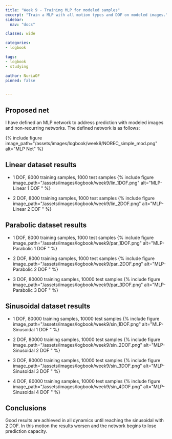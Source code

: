 ```yaml
---
title: "Week 9 - Training MLP for modeled samples"
excerpt: "Train a MLP with all motion types and DOF on modeled images."
sidebar:
  nav: "docs"

classes: wide

categories:
- logbook

tags:
- logbook
- studying

author: NuriaOF
pinned: false


---
```



## Proposed net

I have defined an MLP network to address prediction with modeled images and non-recurring networks. The defined network is as follows:

{% include figure image_path="/assets/images/logbook/week9/NOREC_simple_mod.png" alt="MLP Net" %}

## Linear dataset results

- 1 DOF, 8000 training samples, 1000 test samples
{% include figure image_path="/assets/images/logbook/week9/lin_1DOF.png" alt="MLP-Linear 1 DOF " %}

- 2 DOF, 8000 training samples, 1000 test samples
{% include figure image_path="/assets/images/logbook/week9/lin_2DOF.png" alt="MLP-Linear 2 DOF " %}

## Parabolic dataset results

- 1 DOF, 8000 training samples, 1000 test samples
{% include figure image_path="/assets/images/logbook/week9/par_1DOF.png" alt="MLP-Parabolic 1 DOF " %}

- 2 DOF, 8000 training samples, 1000 test samples
{% include figure image_path="/assets/images/logbook/week9/par_2DOF.png" alt="MLP-Parabolic 2 DOF " %}

- 3 DOF, 80000 training samples, 10000 test samples
{% include figure image_path="/assets/images/logbook/week9/par_3DOF.png" alt="MLP-Parabolic 3 DOF " %}

## Sinusoidal dataset results

- 1 DOF, 80000 training samples, 10000 test samples
{% include figure image_path="/assets/images/logbook/week9/sin_1DOF.png" alt="MLP-Sinusoidal 1 DOF " %}

- 2 DOF, 80000 training samples, 10000 test samples
{% include figure image_path="/assets/images/logbook/week9/sin_2DOF.png" alt="MLP-Sinusoidal 2 DOF " %}

- 3 DOF, 80000 training samples, 10000 test samples
{% include figure image_path="/assets/images/logbook/week9/sin_3DOF.png" alt="MLP-Sinusoidal 3 DOF " %}

- 4 DOF, 80000 training samples, 10000 test samples
{% include figure image_path="/assets/images/logbook/week9/sin_4DOF.png" alt="MLP-Sinusoidal 4 DOF " %}

## Conclusions

Good results are achieved in all dynamics until reaching the sinusoidal with 2 DOF. In this motion the results worsen and the network begins to lose prediction capacity.
